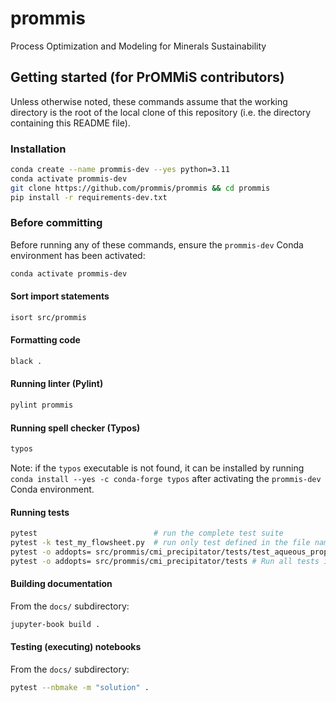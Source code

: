 # prommis
Process Optimization and Modeling for Minerals Sustainability

## Getting started (for PrOMMiS contributors)

Unless otherwise noted, these commands assume that the working directory is the root of the local clone of this repository (i.e. the directory containing this README file).

### Installation

```sh
conda create --name prommis-dev --yes python=3.11
conda activate prommis-dev
git clone https://github.com/prommis/prommis && cd prommis
pip install -r requirements-dev.txt
```

### Before committing

Before running any of these commands, ensure the `prommis-dev` Conda environment has been activated:

```sh
conda activate prommis-dev
```

#### Sort import statements

```sh
isort src/prommis
```

#### Formatting code

```sh
black .
```

#### Running linter (Pylint)

```sh
pylint prommis
```

#### Running spell checker (Typos)

```sh
typos
```

Note: if the `typos` executable is not found, it can be installed by running `conda install --yes -c conda-forge typos` after activating the `prommis-dev` Conda environment.

#### Running tests

```sh
pytest                          # run the complete test suite
pytest -k test_my_flowsheet.py  # run only test defined in the file named test_my_flowsheet.py
pytest -o addopts= src/prommis/cmi_precipitator/tests/test_aqueous_props.py # Run the tests in test_aqueous_props.py from another directory
pytest -o addopts= src/prommis/cmi_precipitator/tests # Run all tests in the src/prommis/cmi_precipitator/tests directory
```

#### Building documentation

From the `docs/` subdirectory:

```sh
jupyter-book build .
```

#### Testing (executing) notebooks

From the `docs/` subdirectory:

```sh
pytest --nbmake -m "solution" .
```
